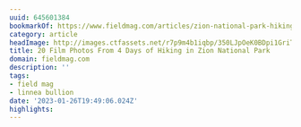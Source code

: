 ```yaml
---
uuid: 645601384
bookmarkOf: https://www.fieldmag.com/articles/zion-national-park-hiking-photo-essay?mc_cid=98f40f6424
category: article
headImage: http://images.ctfassets.net/r7p9m4b1iqbp/350LJpOeK0BDpi1GriTVPy/d820761b1e5366eb0348f29e102185aa/linnea-bullion-zion-road-trip-20.jpg?w=1000
title: 20 Film Photos From 4 Days of Hiking in Zion National Park
domain: fieldmag.com
description: ''
tags:
- field mag
- linnea bullion
date: '2023-01-26T19:49:06.024Z'
highlights:
---
```



